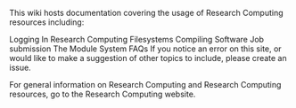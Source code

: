 This wiki hosts documentation covering the usage of Research Computing resources including:

Logging In
Research Computing Filesystems
Compiling Software
Job submission
The Module System
FAQs
If you notice an error on this site, or would like to make a suggestion of other topics to include, please create an issue.

For general information on Research Computing and Research Computing resources, go to the Research Computing website.
